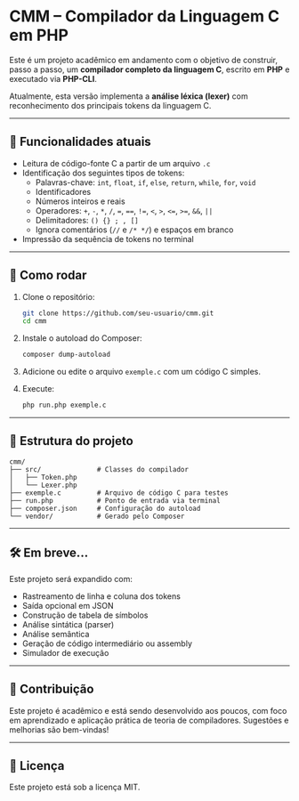 # CMM – Compilador da Linguagem C em PHP

Este é um projeto acadêmico em andamento com o objetivo de construir, passo a passo, um **compilador completo da linguagem C**, escrito em **PHP** e executado via **PHP-CLI**.

Atualmente, esta versão implementa a **análise léxica (lexer)** com reconhecimento dos principais tokens da linguagem C.

---

## 📆 Funcionalidades atuais

- Leitura de código-fonte C a partir de um arquivo `.c`
- Identificação dos seguintes tipos de tokens:
  - Palavras-chave: `int`, `float`, `if`, `else`, `return`, `while`, `for`, `void`
  - Identificadores
  - Números inteiros e reais
  - Operadores: `+`, `-`, `*`, `/`, `=`, `==`, `!=`, `<`, `>`, `<=`, `>=`, `&&`, `||`
  - Delimitadores: `() {} ; , []`
  - Ignora comentários (`//` e `/* */`) e espaços em branco
- Impressão da sequência de tokens no terminal

---

## 🚀 Como rodar

1. Clone o repositório:
   ```bash
   git clone https://github.com/seu-usuario/cmm.git
   cd cmm
   ```

2. Instale o autoload do Composer:
   ```bash
   composer dump-autoload
   ```

3. Adicione ou edite o arquivo `exemple.c` com um código C simples.

4. Execute:
   ```bash
   php run.php exemple.c
   ```

---

## 📂 Estrutura do projeto

```
cmm/
├── src/              # Classes do compilador
│   ├── Token.php
│   └── Lexer.php
├── exemple.c         # Arquivo de código C para testes
├── run.php           # Ponto de entrada via terminal
├── composer.json     # Configuração do autoload
└── vendor/           # Gerado pelo Composer
```

---

## 🛠️ Em breve...

Este projeto será expandido com:

- Rastreamento de linha e coluna dos tokens
- Saída opcional em JSON
- Construção de tabela de símbolos
- Análise sintática (parser)
- Análise semântica
- Geração de código intermediário ou assembly
- Simulador de execução

---

## 🤝 Contribuição

Este projeto é acadêmico e está sendo desenvolvido aos poucos, com foco em aprendizado e aplicação prática de teoria de compiladores. Sugestões e melhorias são bem-vindas!

---

## 📄 Licença

Este projeto está sob a licença MIT.

